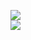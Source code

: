 [![](https://img.shields.io/badge/Made%20With-Github%20Spray-lightgrey.svg?style=for-the-badge&logo=github)](https://github.com/Annihil/github-spray#4850)  
[![](https://i.imgur.com/2DrTn0Z.gif)](https://github.com/Annihil/github-spray)